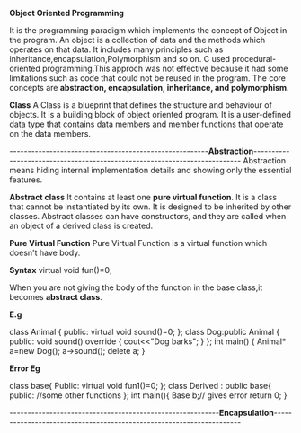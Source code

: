 **Object Oriented Programming**

It is the programming paradigm which implements the concept of Object in the program.
An object is a collection of data and the methods which operates on that data.
It includes many principles such as inheritance,encapsulation,Polymorphism and so on.
C used procedural-oriented programming.This approch was not effective because it had some limitations such as code that could not be reused in the program.
The core concepts are **abstraction, encapsulation, inheritance, and polymorphism**.

**Class**
A Class is a blueprint that defines the structure and behaviour of objects.
It is a building block of object oriented program.
It is a user-defined data type that contains data members and member functions that operate on the data members.

-------------------------------------------------------**Abstraction**--------------------------------------------------------------------------
Abstraction means hiding internal implementation details and showing only the essential features.

**Abstract class** 
It contains at least one **pure virtual function**.
It is a class that cannot be instantiated by its own.
It is designed to be inherited by other classes.
Abstract classes can have constructors, and they are called when an object of a derived class is created.

**Pure Virtual Function**
Pure Virtual Function is a virtual function which doesn't have body.

**Syntax** virtual void fun()=0;

When you are not giving the body of the function in the base class,it becomes **abstract class**.

**E.g**

class Animal
{
public:
  virtual void sound()=0;
};
class Dog:public Animal
{
public:
  void sound() override
  {
  cout<<"Dog barks";
  }
};
int main()
{
  Animal* a=new Dog();
  a->sound();
  delete a;
}

**Error Eg**

class base{
Public:
virtual void fun1()=0;
};
class Derived : public base{
public:
//some other functions
};
int main(){
Base b;// gives error
return 0;
}



----------------------------------------------------------**Encapsulation**---------------------------------------------------------------------




